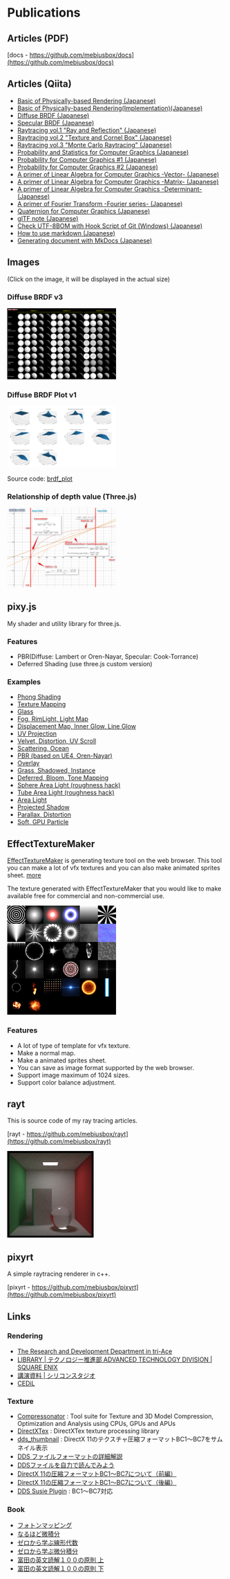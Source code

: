 # Publications

## Articles (PDF)

 [docs - https://github.com/mebiusbox/docs](https://github.com/mebiusbox/docs)

## Articles (Qiita)

- [Basic of Physically-based Rendering (Japanese)](https://qiita.com/mebiusbox2/items/e7063c5dfe1424e0d01a)
- [Basic of Physically-based Rendering(Implementation)(Japanese)](https://qiita.com/mebiusbox2/items/8a4734ab5b0854528789)
- [Diffuse BRDF (Japanese)](https://qiita.com/mebiusbox2/items/1cd65993ffb546822213)
- [Specular BRDF (Japanese)](https://qiita.com/mebiusbox2/items/8db00cdcaf263992a5ce)
- [Raytracing vol.1 "Ray and Reflection" (Japanese)](https://qiita.com/mebiusbox2/items/89e2db3b24e4c39502fe)
- [Raytracing vol.2 "Texture and Cornel Box" (Japanese)](https://qiita.com/mebiusbox2/items/33421b49c05df0b95fb0)
- [Raytracing vol.3 "Monte Carlo Raytracing" (Japanese)](https://qiita.com/mebiusbox2/items/5a388ef4d5089568a529)
- [Probability and Statistics for Computer Graphics (Japanese)](https://qiita.com/mebiusbox2/items/1b69ccf5d76b173350e5)
- [Probability for Computer Graphics #1 (Japanese)](https://qiita.com/mebiusbox2/items/bc1a150b8f5789e5e0d5)
- [Probability for Computer Graphics #2 (Japanese)](https://qiita.com/mebiusbox2/items/3852324532bd3ca88351)
- [A primer of Linear Algebra for Computer Graphics -Vector- (Japanese)](https://qiita.com/mebiusbox2/items/172131bf95da172d1371)
- [A primer of Linear Algebra for Computer Graphics -Matrix- (Japanese)](https://qiita.com/mebiusbox2/items/5941801416e8a6993851)
- [A primer of Linear Algebra for Computer Graphics -Determinant- (Japanese)](https://qiita.com/mebiusbox2/items/191dcbead5d927f9b557)
- [A primer of Fourier Transform -Fourier series- (Japanese)](https://qiita.com/mebiusbox2/items/657df6e458d85303e50d)
- [Quaternion for Computer Graphics (Japanese)](https://qiita.com/mebiusbox2/items/2fa0f0a9ca1cf2044e82)
- [glTF note (Japanese)](https://qiita.com/mebiusbox2/items/c6b1c1f401a8df8df552)
- [Check UTF-8BOM with Hook Script of Git (Windows) (Japanese)](https://qiita.com/mebiusbox2/items/a1092b7bdd4af50e4bc9)
- [How to use markdown (Japanese)](https://qiita.com/mebiusbox2/items/7341b13579133dc6b018)
- [Generating document with MkDocs (Japanese)](https://qiita.com/mebiusbox2/items/a61d42878266af969e3c)

## Images

(Click on the image, it will be displayed in the actual size)

### Diffuse BRDF v3

<img src="./images/DiffuseBRDFv3.png" width="50%" />

### Diffuse BRDF Plot v1

<img src="./images/DiffuseBRDFPlotv1.png" width="50%" />

Source code: [brdf_plot](https://github.com/mebiusbox/brdf_plot)

### Relationship of depth value (Three.js)

<img src="./images/RelationshipOfDepthValue.png" width="50%" />

## pixy.js

My shader and utility library for three.js.

### Features

- PBR(Diffuse: Lambert or Oren-Nayar, Specular: Cook-Torrance)
- Deferred Shading (use three.js custom version)

### Examples

- [Phong Shading](http://mebiusbox.github.io/contents/pixyjs/samples/shader_phong.html)
- [Texture Mapping](http://mebiusbox.github.io/contents/pixyjs/samples/shader_texture.html)
- [Glass](http://mebiusbox.github.io/contents/pixyjs/samples/shader_glass.html)
- [Fog, RimLight, Light Map](http://mebiusbox.github.io/contents/pixyjs/samples/shader_fog.html)
- [Displacement Map, Inner Glow, Line Glow](http://mebiusbox.github.io/contents/pixyjs/samples/shader_displacement.html)
- [UV Projection](http://mebiusbox.github.io/contents/pixyjs/samples/shader_projection.html)
- [Velvet, Distortion, UV Scroll](http://mebiusbox.github.io/contents/pixyjs/samples/shader_velvet.html)
- [Scattering, Ocean](http://mebiusbox.github.io/contents/pixyjs/samples/sky.html)
- [PBR (based on UE4, Oren-Nayar)](http://mebiusbox.github.io/contents/pixyjs/samples/shader_standard.html)
- [Overlay](http://mebiusbox.github.io/contents/pixyjs/samples/shader_overlay.html)
- [Grass, Shadowed, Instance](http://mebiusbox.github.io/contents/pixyjs/samples/shader_grass.html)
- [Deferred, Bloom, Tone Mapping](http://mebiusbox.github.io/contents/pixyjs/samples/shader_standard.html)
- [Sphere Area Light (roughness hack)](http://mebiusbox.github.io/contents/pixyjs/samples/shader_area_light_hack.html)
- [Tube Area Light (roughness hack)](http://mebiusbox.github.io/contents/pixyjs/samples/shader_tube_light_hack.html)
- [Area Light](http://mebiusbox.github.io/contents/pixyjs/samples/shader_area_light.html)
- [Projected Shadow](http://mebiusbox.github.io/contents/pixyjs/samples/shadow_mesh.html)
- [Parallax, Distortion](http://mebiusbox.github.io/contents/pixyjs/samples/shader_parallax.html)
- [Soft, GPU Particle](http://mebiusbox.github.io/contents/pixyjs/samples/softparticle.html)

## EffectTextureMaker

[EffectTextureMaker](http://mebiusbox.github.io/contents/EffectTextureMaker/) is generating texture tool on the web browser. This tool you can make a lot of vfx textures and you can also make animated sprites sheet. [more](http://mebiusbox.github.io/software/2017/01/06/EffectTextureMaker.html)

The texture generated with EffectTextureMaker that you would like to make available free for commercial and non-commercial use.

<img src="./images/EffectTextureMaker.png" width="50%" />

### Features

- A lot of type of template for vfx texture.
- Make a normal map.
- Make a animated sprites sheet.
- You can save as image format supported by the web browser.
- Support image maximum of 1024 sizes.
- Support color balance adjustment.

## rayt

This is source code of my ray tracing articles.

 [rayt - https://github.com/mebiusbox/rayt](https://github.com/mebiusbox/rayt)

![](./images/rayt.png)

## pixyrt

A simple raytracing renderer in c++.

 [pixyrt - https://github.com/mebiusbox/pixyrt](https://github.com/mebiusbox/pixyrt)

## Links

### Rendering

- [The Research and Development Department in tri-Ace](http://research.tri-ace.com/)
- [LIBRARY | テクノロジー推進部 ADVANCED TECHNOLOGY DIVISION | SQUARE ENIX](http://www.jp.square-enix.com/tech/publications.html)
- [講演資料 | シリコンスタジオ](https://www.siliconstudio.co.jp/rd/presentations/)
- [CEDiL](https://cedil.cesa.or.jp/search)

### Texture

- [Compressonator](https://github.com/GPUOpen-Tools/Compressonator) : Tool suite for Texture and 3D Model Compression, Optimization and Analysis using CPUs, GPUs and APUs 
- [DirectXTex](https://github.com/Microsoft/DirectXTex) : DirectXTex texture processing library
- [dds_thumbnail](https://github.com/oteguro/dds_thumbnail) : DirectX 11のテクスチャ圧縮フォーマットBC1～BC7をサムネイル表示
- [DDS ファイルフォーマットの詳細解説](http://dench.flatlib.jp/ddsformat)
- [DDSファイルを自力で読んでみよう](http://techblog.sega.jp/entry/2016/12/26/100000)
- [DirectX 11の圧縮フォーマットBC1～BC7について（前編）](http://www.webtech.co.jp/blog/optpix_labs/format/6993/)
- [DirectX 11の圧縮フォーマットBC1～BC7について（後編）](http://www.webtech.co.jp/blog/optpix_labs/format/7006/)
- [DDS Susie Plugin](https://www.dropbox.com/s/njhn5ckk7r98gzr/ifDirectXTex.zip?dl=0) : BC1～BC7対応

### Book

- [フォトンマッピング](https://www.amazon.co.jp/dp/4274079503)
- [なるほど微積分](https://www.amazon.co.jp/dp/4875252005)
- [ゼロから学ぶ線形代数](https://www.amazon.co.jp/dp/4061546538/)
- [ゼロから学ぶ微分積分](https://www.amazon.co.jp/dp/406154652X/)
- [富田の英文読解１００の原則 上](https://www.amazon.co.jp/dp/4479190465/)
- [富田の英文読解１００の原則 下](https://www.amazon.co.jp/dp/4479190473/)